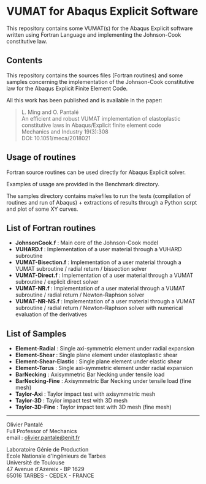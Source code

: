 # VUMAT for Abaqus Explicit Software
This repository contains some VUMAT(s) for the Abaqus Explicit software written using Fortran Language and implementing the Johnson-Cook constitutive law.

## Contents
This repository contains the sources files (Fortran routines) and some samples concerning the implementation of the Johnson-Cook constitutive law for the Abaqus Explicit Finite Element Code.

All this work has been published and is available in the paper:
>L. Ming and O. Pantalé  
>An efficient and robust VUMAT implementation of elastoplastic constitutive laws in Abaqus/Explicit finite element code  
>Mechanics and Industry 19(3):308  
>DOI: 10.1051/meca/2018021

## Usage of routines
Fortran source routines can be used directly for Abaqus Explicit solver.

Examples of usage are provided in the Benchmark directory.

The samples directory contains makefiles to run the tests (compilation of routines and run of Abaqus) + extractions of results through a Python scrpt and plot of some XY curves.

## List of Fortran routines
- **JohnsonCook.f** : Main core of the Johnson-Cook model
- **VUHARD.f** : Implementation of a user material through a VUHARD subroutine
- **VUMAT-Bisection.f** : Implementation of a user material through a VUMAT subroutine / radial return / bissection solver
- **VUMAT-Direct.f** : Implementation of a user material through a VUMAT subroutine / explicit direct solver
- **VUMAT-NR.f** : Implementation of a user material through a VUMAT subroutine / radial return / Newton-Raphson solver
- **VUMAT-NR-NS.f** : Implementation of a user material through a VUMAT subroutine / radial return / Newton-Raphson solver with numerical evaluation of the derivatives

## List of Samples
- **Element-Radial** : Single axi-symmetric element under radial expansion
- **Element-Shear** : Single plane element under elastoplastic shear
- **Element-Shear-Elastic** : Single plane element under elastic shear
- **Element-Torus** : Single axi-symmetric element under radial expansion
- **BarNecking** : Axisymmetric Bar Necking under tensile load
- **BarNecking-Fine** : Axisymmetric Bar Necking under tensile load (fine mesh)
- **Taylor-Axi** : Taylor impact test with axisymmetric mesh
- **Taylor-3D** : Taylor impact test with 3D mesh
- **Taylor-3D-Fine** : Taylor impact test with 3D mesh (fine mesh)

***
Olivier Pantalé  
Full Professor of Mechanics  
email : olivier.pantale@enit.fr

Laboratoire Génie de Production  
Ecole Nationale d'Ingénieurs de Tarbes  
Université de Toulouse  
47 Avenue d'Azereix - BP 1629  
65016 TARBES - CEDEX - FRANCE
